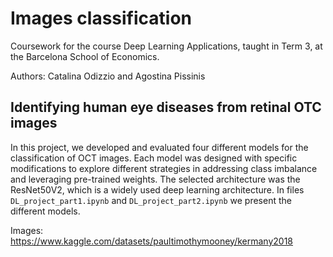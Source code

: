 # Images classification

Coursework for the course Deep Learning Applications, taught in Term 3, at the Barcelona School of Economics. 

Authors: Catalina Odizzio and Agostina Pissinis

## Identifying human eye diseases from retinal OTC images

In this project, we developed and evaluated four different models for the classification of OCT images. Each model was designed with specific modifications to explore different strategies in addressing class imbalance and leveraging pre-trained weights. The selected architecture was the ResNet50V2, which is a widely used deep learning architecture. In files `DL_project_part1.ipynb` and `DL_project_part2.ipynb` we present the different models. 

Images: https://www.kaggle.com/datasets/paultimothymooney/kermany2018

